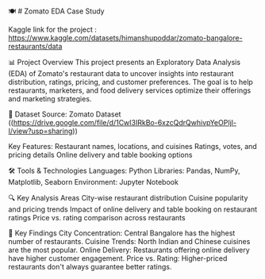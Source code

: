 🍽️ #  Zomato EDA Case Study

Kaggle link for the project : https://www.kaggle.com/datasets/himanshupoddar/zomato-bangalore-restaurants/data

📊 Project Overview
This project presents an Exploratory Data Analysis (EDA) of Zomato's restaurant data to uncover insights into restaurant distribution, ratings, pricing, and customer preferences. The goal is to help restaurants, marketers, and food delivery services optimize their offerings and marketing strategies.

📂 Dataset
Source: Zomato Dataset ((https://drive.google.com/file/d/1CwI3IRkBo-6xzcQdrQwhivpYeOPIjl-I/view?usp=sharing))


Key Features:
Restaurant names, locations, and cuisines
Ratings, votes, and pricing details
Online delivery and table booking options


🛠️ Tools & Technologies
Languages: Python
Libraries: Pandas, NumPy, Matplotlib, Seaborn
Environment: Jupyter Notebook


🔍 Key Analysis Areas
City-wise restaurant distribution
Cuisine popularity and pricing trends
Impact of online delivery and table booking on restaurant ratings
Price vs. rating comparison across restaurants


🌟 Key Findings
City Concentration: Central Bangalore has the highest number of restaurants.
Cuisine Trends: North Indian and Chinese cuisines are the most popular.
Online Delivery: Restaurants offering online delivery have higher customer engagement.
Price vs. Rating: Higher-priced restaurants don't always guarantee better ratings.
